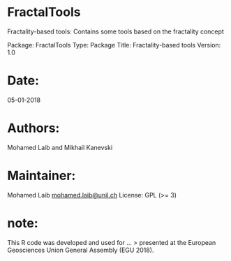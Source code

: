 # FractalTools
Fractality-based tools: Contains some tools based on the fractality concept

Package: FractalTools
Type: Package
Title: Fractality-based tools
Version: 1.0
# Date: 
05-01-2018
# Authors: 
Mohamed Laib and Mikhail Kanevski
# Maintainer: 
Mohamed Laib <mohamed.laib@unil.ch>
License: GPL (>= 3)

# note:
This R code was developed and used for  ... >
presented at the European Geosciences Union General Assembly (EGU 2018).
